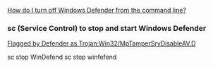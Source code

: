 [How do I turn off Windows Defender from the command line?](https://superuser.com/questions/1046297/how-do-i-turn-off-windows-defender-from-the-command-line)

### sc (Service Control) to stop and start Windows Defender

[Flagged by Defender as Trojan:Win32/MpTamperSrvDisableAV.D](https://www.microsoft.com/en-us/wdsi/threats/malware-encyclopedia-description?Name=Trojan:Win32/MpTamperSrvDisableAV.D&ThreatID=2147752484)

sc stop WinDefend
sc stop winfefend